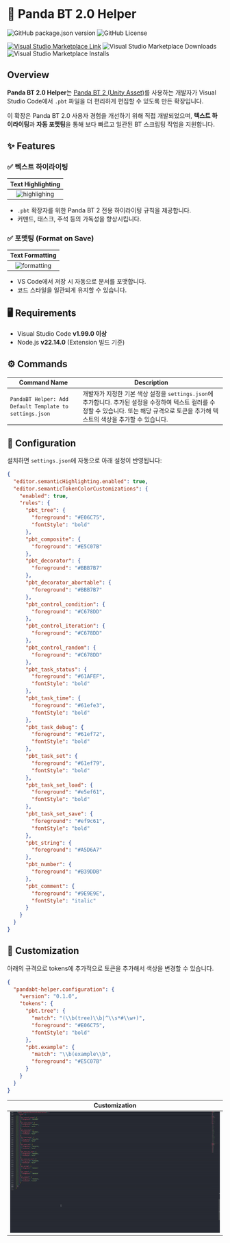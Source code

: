 # 🐼 Panda BT 2.0 Helper

![GitHub package.json version](https://img.shields.io/github/package-json/v/ryulurala/vscode-pandabt2-helper?style=for-the-badge)
![GitHub License](https://img.shields.io/github/license/ryulurala/vscode-pandabt2-helper?style=for-the-badge)

[![Visual Studio Marketplace Link](https://img.shields.io/badge/Visual%20Studio%20Marketplace-black?style=for-the-badge&logo=visualstudiocode)](https://marketplace.visualstudio.com/items?itemName=ryulurala.pandabt-helper)
![Visual Studio Marketplace Downloads](https://img.shields.io/visual-studio-marketplace/d/ryulurala.pandabt-helper?style=for-the-badge)
![Visual Studio Marketplace Installs](https://img.shields.io/visual-studio-marketplace/i/ryulurala.pandabt-helper?style=for-the-badge)

## Overview

**Panda BT 2.0 Helper**는 [Panda BT 2 (Unity Asset)](https://assetstore.unity.com/packages/tools/behavior-ai/panda-bt-2-274073)를 사용하는 개발자가 Visual Studio Code에서 `.pbt` 파일을 더 편리하게 편집할 수 있도록 만든 확장입니다.

이 확장은 Panda BT 2.0 사용자 경험을 개선하기 위해 직접 개발되었으며, **텍스트 하이라이팅**과 **자동 포맷팅**을 통해 보다 빠르고 일관된 BT 스크립팅 작업을 지원합니다.

## ✨ Features

### ✅ 텍스트 하이라이팅

|            Text Highlighting            |
| :-------------------------------------: |
| ![highlighing](img/ex-highlighting.gif) |

- `.pbt` 확장자를 위한 Panda BT 2 전용 하이라이팅 규칙을 제공합니다.
- 커맨드, 태스크, 주석 등의 가독성을 향상시킵니다.

### ✅ 포맷팅 (Format on Save)

|           Text Formatting            |
| :----------------------------------: |
| ![formatting](img/ex-formatting.gif) |

- VS Code에서 저장 시 자동으로 문서를 포맷합니다.
- 코드 스타일을 일관되게 유지할 수 있습니다.

## 🖥 Requirements

- Visual Studio Code **v1.99.0 이상**
- Node.js **v22.14.0** (Extension 빌드 기준)

## ⚙ Commands

| Command Name                                            | Description                                                                                                                                                                                  |
| ------------------------------------------------------- | -------------------------------------------------------------------------------------------------------------------------------------------------------------------------------------------- |
| `PandaBT Helper: Add Default Template to settings.json` | 개발자가 지정한 기본 색상 설정을 `settings.json`에 추가합니다. 추가된 설정을 수정하여 텍스트 컬러를 수정할 수 있습니다. 또는 해당 규격으로 토큰을 추가해 텍스트의 색상을 추가할 수 있습니다. |

## 🔧 Configuration

설치하면 `settings.json`에 자동으로 아래 설정이 반영됩니다:

```json
{
  "editor.semanticHighlighting.enabled": true,
  "editor.semanticTokenColorCustomizations": {
    "enabled": true,
    "rules": {
      "pbt_tree": {
        "foreground": "#E06C75",
        "fontStyle": "bold"
      },
      "pbt_composite": {
        "foreground": "#E5C07B"
      },
      "pbt_decorator": {
        "foreground": "#BBB7B7"
      },
      "pbt_decorator_abortable": {
        "foreground": "#BBB7B7"
      },
      "pbt_control_condition": {
        "foreground": "#C678DD"
      },
      "pbt_control_iteration": {
        "foreground": "#C678DD"
      },
      "pbt_control_random": {
        "foreground": "#C678DD"
      },
      "pbt_task_status": {
        "foreground": "#61AFEF",
        "fontStyle": "bold"
      },
      "pbt_task_time": {
        "foreground": "#61efe3",
        "fontStyle": "bold"
      },
      "pbt_task_debug": {
        "foreground": "#61ef72",
        "fontStyle": "bold"
      },
      "pbt_task_set": {
        "foreground": "#61ef79",
        "fontStyle": "bold"
      },
      "pbt_task_set_load": {
        "foreground": "#e5ef61",
        "fontStyle": "bold"
      },
      "pbt_task_set_save": {
        "foreground": "#ef9c61",
        "fontStyle": "bold"
      },
      "pbt_string": {
        "foreground": "#A5D6A7"
      },
      "pbt_number": {
        "foreground": "#B39DDB"
      },
      "pbt_comment": {
        "foreground": "#9E9E9E",
        "fontStyle": "italic"
      }
    }
  }
}
```

## 🔧 Customization

아래의 규격으로 tokens에 추가적으로 토큰을 추가해서 색상을 변경할 수 있습니다.

```json
{
  "pandabt-helper.configuration": {
    "version": "0.1.0",
    "tokens": {
      "pbt.tree": {
        "match": "(\\b(tree)\\b|^\\s*#\\w+)",
        "foreground": "#E06C75",
        "fontStyle": "bold"
      },
      "pbt.example": {
        "match": "\\b(example\\b",
        "foreground": "#E5C07B"
      }
    }
  }
}
```

|             Customization             |
| :-----------------------------------: |
| ![highlighing](img/customization.gif) |
